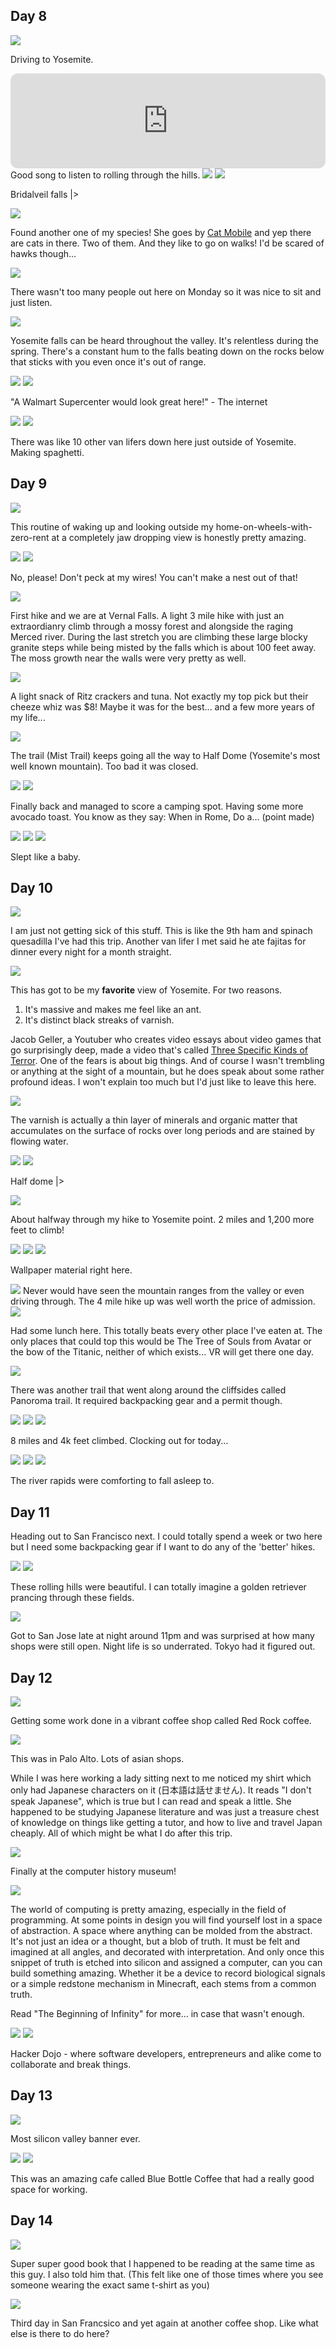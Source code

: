 ## Day 8

<img src="/img/trips/west-coast-2024/0506-1.jpg">

Driving to Yosemite. 

<iframe style="border-radius:12px" src="https://open.spotify.com/embed/track/5W3cjX2J3tjhG8zb6u0qHn?utm_source=generator&theme=0" width="100%" height="152" frameBorder="0" allowfullscreen="" allow="autoplay; clipboard-write; encrypted-media; fullscreen; picture-in-picture" loading="lazy"></iframe>
<br>
Good song to listen to rolling through the hills. 

<img src="/img/trips/west-coast-2024/0506-2.jpg">
<img src="/img/trips/west-coast-2024/0506-3.jpg">

Bridalveil falls |>

<img src="/img/trips/west-coast-2024/0506-4.jpg">

Found another one of my species! She goes by <a href="https://instagram.com/_catmobile_">Cat Mobile</a> and yep there are cats in there. Two of them. And they like to go on walks! I'd be scared of hawks though...

<img src="/img/trips/west-coast-2024/0506-5.jpg">

There wasn't too many people out here on Monday so it was nice to sit and just listen. 

<img src="/img/trips/west-coast-2024/0506-6.jpg">

Yosemite falls can be heard throughout the valley. It's relentless during the spring. There's a constant hum to the falls beating down on the rocks below that sticks with you even once it's out of range.  

<img src="/img/trips/west-coast-2024/0506-7.jpg">
<img src="/img/trips/west-coast-2024/0506-8.jpg">

"A Walmart Supercenter would look great here!" - The internet

<img src="/img/trips/west-coast-2024/0506-9.jpg">
<img src="/img/trips/west-coast-2024/0506-10.jpg">

There was like 10 other van lifers down here just outside of Yosemite. Making spaghetti. 

## Day 9

<img src="/img/trips/west-coast-2024/0507-1.jpg">

This routine of waking up and looking outside my home-on-wheels-with-zero-rent at a completely jaw dropping view is honestly pretty amazing. 

<img src="/img/trips/west-coast-2024/0507-2.jpg">
<img src="/img/trips/west-coast-2024/0507-3.jpg">

No, please! Don't peck at my wires! You can't make a nest out of that!

<img src="/img/trips/west-coast-2024/0507-4.jpg">

First hike and we are at Vernal Falls. A light 3 mile hike with just an extraordianry climb through a mossy forest and alongside the raging Merced river. During the last stretch you are climbing these large blocky granite steps while being misted by the falls which is about 100 feet away. The moss growth near the walls were very pretty as well.  

<img src="/img/trips/west-coast-2024/0507-5.jpg">

A light snack of Ritz crackers and tuna. Not exactly my top pick but their cheeze whiz was $8! Maybe it was for the best... and a few more years of my life...

<img src="/img/trips/west-coast-2024/0507-6.jpg">

The trail (Mist Trail) keeps going all the way to Half Dome (Yosemite's most well known mountain). Too bad it was closed.

<img src="/img/trips/west-coast-2024/0507-7.jpg">
<img src="/img/trips/west-coast-2024/0507-8.jpg">

Finally back and managed to score a camping spot. Having some more avocado toast. You know as they say: When in Rome, Do a... (point made) 

<img src="/img/trips/west-coast-2024/0507-9.jpg">
<img src="/img/trips/west-coast-2024/0507-10.jpg">
<img src="/img/trips/west-coast-2024/0507-11.jpg">

Slept like a baby.

## Day 10

<img src="/img/trips/west-coast-2024/0508-1.jpg">

I am just not getting sick of this stuff. This is like the 9th ham and spinach quesadilla I've had this trip. Another van lifer I met said he ate fajitas for dinner every night for a month straight.

<img src="/img/trips/west-coast-2024/0508-2.jpg">

This has got to be my **favorite** view of Yosemite. For two reasons. 
 1. It's massive and makes me feel like an ant.
 2. It's distinct black streaks of varnish.

Jacob Geller, a Youtuber who creates video essays about video games that go surprisingly deep, made a video that's called <a href="https://www.youtube.com/watch?v=ZDrHpmkL4rY">Three Specific Kinds of Terror</a>. One of the fears is about big things. And of course I wasn't trembling or anything at the sight of a mountain, but he does speak about some rather profound ideas. I won't explain too much but I'd just like to leave this here.


<img src="/img/trips/west-coast-2024/0508-3.jpg">

The varnish is actually a thin layer of minerals and organic matter that accumulates on the surface of rocks over long periods and are stained by flowing water.

<img src="/img/trips/west-coast-2024/0508-4.jpg">
<img src="/img/trips/west-coast-2024/0508-5.jpg">

Half dome |>

<img src="/img/trips/west-coast-2024/0508-6.jpg">

About halfway through my hike to Yosemite point. 2 miles and 1,200 more feet to climb!  

<img src="/img/trips/west-coast-2024/0508-7.jpg">



<img src="/img/trips/west-coast-2024/0508-8.jpg">
<img src="/img/trips/west-coast-2024/0508-9.jpg">

Wallpaper material right here.

<img src="/img/trips/west-coast-2024/0508-10.jpg">
Never would have seen the mountain ranges from the valley or even driving through. The 4 mile hike up was well worth the price of admission.

<img src="/img/trips/west-coast-2024/0508-11.jpg">

Had some lunch here. This totally beats every other place I've eaten at. The only places that could top this would be The Tree of Souls from Avatar or the bow of the Titanic, neither of which exists... VR will get there one day.

<img src="/img/trips/west-coast-2024/0508-12.jpg">

There was another trail that went along around the cliffsides called Panoroma trail. It required backpacking gear and a permit though. 

<img src="/img/trips/west-coast-2024/0508-13.jpg">


<img src="/img/trips/west-coast-2024/0508-14.jpg">
<img src="/img/trips/west-coast-2024/0508-15.jpg">

8 miles and 4k feet climbed. Clocking out for today...

<img src="/img/trips/west-coast-2024/0508-16.jpg">
<img src="/img/trips/west-coast-2024/0508-17.jpg">
<img src="/img/trips/west-coast-2024/0508-18.jpg">

The river rapids were comforting to fall asleep to. 

## Day 11 

Heading out to San Francisco next. I could totally spend a week or two here but I need some backpacking gear if I want to do any of the 'better' hikes.

<img src="/img/trips/west-coast-2024/0509-1.jpg">
<img src="/img/trips/west-coast-2024/0509-2.jpg">

These rolling hills were beautiful. I can totally imagine a golden retriever prancing through these fields.

<img src="/img/trips/west-coast-2024/0509-3.jpg">

Got to San Jose late at night around 11pm and was surprised at how many shops were still open. Night life is so underrated. Tokyo had it figured out.

## Day 12

<img src="/img/trips/west-coast-2024/0510-1.jpg">

Getting some work done in a vibrant coffee shop called Red Rock coffee. 

<img src="/img/trips/west-coast-2024/0510-2.jpg">

This was in Palo Alto. Lots of asian shops.

While I was here working a lady sitting next to me noticed my shirt which only had Japanese characters on it (日本語は話せません). It reads "I don't speak Japanese", which is true but I can read and speak a little. She happened to be studying Japanese literature and was just a treasure chest of knowledge on things like getting a tutor, and how to live and travel Japan cheaply. All of which might be what I do after this trip.     

<img src="/img/trips/west-coast-2024/0510-museum.jpg">

Finally at the computer history museum! 

<img src="/img/trips/west-coast-2024/0510-3.jpg">

The world of computing is pretty amazing, especially in the field of programming. At some points in design you will find yourself lost in a space of abstraction. A space where anything can be molded from the abstract. It's not just an idea or a thought, but a blob of truth. It must be felt and imagined at all angles, and decorated with interpretation. And only once this snippet of truth is etched into silicon and assigned a computer, can you can build something amazing. Whether it be a device to record biological signals or a simple redstone mechanism in Minecraft, each stems from a common truth. 

Read "The Beginning of Infinity" for more... in case that wasn't enough.

<img src="/img/trips/west-coast-2024/0510-4.jpg">
<img src="/img/trips/west-coast-2024/0510-5.jpg">

Hacker Dojo - where software developers, entrepreneurs and alike come to collaborate and break things. 

## Day 13

<img src="/img/trips/west-coast-2024/0511-1.jpg">

Most silicon valley banner ever.

<img src="/img/trips/west-coast-2024/0511-2.jpg">
<img src="/img/trips/west-coast-2024/0511-3.jpg">

This was an amazing cafe called Blue Bottle Coffee that had a really good space for working. 

## Day 14


<img src="/img/trips/west-coast-2024/0512-1.jpg">

Super super good book that I happened to be reading at the same time as this guy. I also told him that. (This felt like one of those times where you see someone wearing the exact same t-shirt as you) 

<img src="/img/trips/west-coast-2024/0512-2.jpg">

Third day in San Francsico and yet again at another coffee shop. Like what else is there to do here? 

